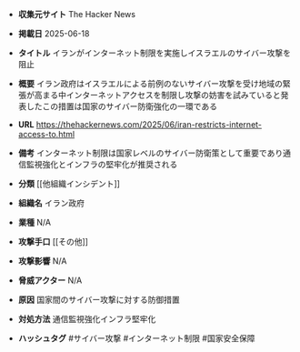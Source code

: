- **収集元サイト**
The Hacker News

- **掲載日**
2025-06-18

- **タイトル**
イランがインターネット制限を実施しイスラエルのサイバー攻撃を阻止

- **概要**
イラン政府はイスラエルによる前例のないサイバー攻撃を受け地域の緊張が高まる中インターネットアクセスを制限し攻撃の妨害を試みていると発表したこの措置は国家のサイバー防衛強化の一環である

- **URL**
https://thehackernews.com/2025/06/iran-restricts-internet-access-to.html

- **備考**
インターネット制限は国家レベルのサイバー防衛策として重要であり通信監視強化とインフラの堅牢化が推奨される

- **分類**
[[他組織インシデント]]

- **組織名**
イラン政府

- **業種**
N/A

- **攻撃手口**
[[その他]]

- **攻撃影響**
N/A

- **脅威アクター**
N/A

- **原因**
国家間のサイバー攻撃に対する防御措置

- **対処方法**
通信監視強化インフラ堅牢化

- **ハッシュタグ**
#サイバー攻撃 #インターネット制限 #国家安全保障
